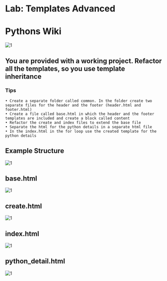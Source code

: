 # Lab: Templates Advanced
# Pythons Wiki

![1](https://user-images.githubusercontent.com/67734870/124132128-291be200-da89-11eb-9dfd-5abf15ca21c5.png)

## You are provided with a working project. Refactor all the templates, so you use template inheritance
### Tips
    • Create a separate folder called common. In the folder create two separate files for the header and the footer (header.html and footer.html)
    • Create a file called base.html in which the header and the footer templates are included and create a block called content
    • Refactor the create and index files to extend the base file
    • Separate the html for the python details in a separate html file
    • In the index.html in the for loop use the created template for the python details
## Example Structure

![1](https://user-images.githubusercontent.com/67734870/124132211-40f36600-da89-11eb-817c-ff390c260177.png)

## base.html

![1](https://user-images.githubusercontent.com/67734870/124132266-4fda1880-da89-11eb-8432-b904519bf919.png)

## create.html

![1](https://user-images.githubusercontent.com/67734870/124132542-9891d180-da89-11eb-87eb-b856a93e8df8.png)

## index.html

![1](https://user-images.githubusercontent.com/67734870/124132351-65e7d900-da89-11eb-9662-ad8de647b21b.png)

## python_detail.html

![1](https://user-images.githubusercontent.com/67734870/124132630-b2cbaf80-da89-11eb-8f5c-b38a36857175.png)


